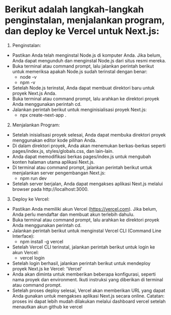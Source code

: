 # Berikut adalah langkah-langkah penginstalan, menjalankan program, dan deploy ke Vercel untuk Next.js:

1. Penginstalan:
  - Pastikan Anda telah menginstal Node.js di komputer Anda. Jika belum, Anda dapat mengunduh dan menginstal Node.js dari situs resmi mereka.
  - Buka terminal atau command prompt, lalu jalankan perintah berikut untuk memeriksa apakah Node.js sudah terinstal dengan benar:
    * node -v
    * npm -v
  - Setelah Node.js terinstal, Anda dapat membuat direktori baru untuk proyek Next.js Anda.
  - Buka terminal atau command prompt, lalu arahkan ke direktori proyek Anda menggunakan perintah cd.
  - Jalankan perintah berikut untuk menginisialisasi proyek Next.js:
    * npx create-next-app .
2. Menjalankan Program:
  - Setelah inisialisasi proyek selesai, Anda dapat membuka direktori proyek menggunakan editor kode pilihan Anda.
  - Di dalam direktori proyek, Anda akan menemukan berkas-berkas seperti pages/index.js, styles/globals.css, dan lain-lain.
  - Anda dapat memodifikasi berkas pages/index.js untuk mengubah konten halaman utama aplikasi Next.js.
  - Di terminal atau command prompt, jalankan perintah berikut untuk menjalankan server pengembangan Next.js:
    * npm run dev
  - Setelah server berjalan, Anda dapat mengakses aplikasi Next.js melalui browser pada http://localhost:3000.
3. Deploy ke Vercel:
  - Pastikan Anda memiliki akun Vercel (https://vercel.com). Jika belum, Anda perlu mendaftar dan membuat akun terlebih dahulu.
  - Buka terminal atau command prompt, lalu arahkan ke direktori proyek Anda menggunakan perintah cd.
  - Jalankan perintah berikut untuk menginstal Vercel CLI (Command Line Interface):
    * npm install -g vercel
  - Setelah Vercel CLI terinstal, jalankan perintah berikut untuk login ke akun Vercel:
    * vercel login
  - Setelah login berhasil, jalankan perintah berikut untuk mendeploy proyek Next.js ke Vercel: 'Vercel'
  - Anda akan diminta untuk memberikan beberapa konfigurasi, seperti nama proyek dan environment. Ikuti instruksi yang diberikan di terminal atau command prompt.
  - Setelah proses deploy selesai, Vercel akan memberikan URL yang dapat Anda gunakan untuk mengakses aplikasi Next.js secara online.
  Catatan: proses ini dapat lebih mudah dilakukan melalui dashboard vercel setelah menautkan akun github ke vercel
